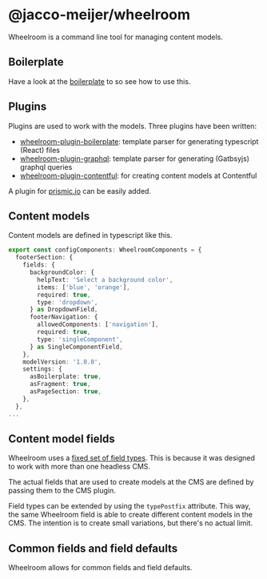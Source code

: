 # @jacco-meijer/wheelroom

Wheelroom is a command line tool for managing content models.


## Boilerplate

Have a look at the [boilerplate](https://github.com/jaccomeijer/wheelroom/tree/master/packages/boilerplate) to so see how to use this.


## Plugins 

Plugins are used to work with the models. Three plugins have been written:

- [wheelroom-plugin-boilerplate](https://www.npmjs.com/package/@jacco-meijer/wheelroom-plugin-boilerplate): template parser for generating typescript (React) files
- [wheelroom-plugin-graphql](https://www.npmjs.com/package/@jacco-meijer//wheelroom-plugin-graphql): template parser for generating (Gatbsyjs) graphql queries
- [wheelroom-plugin-contentful](https://www.npmjs.com/package/@jacco-meijer/wheelroom-plugin-contentful): for creating content models at Contentful

A plugin for [prismic.io](https://prismic.io) can be easily added.


## Content models

Content models are defined in typescript like this.

```typescript
export const configComponents: WheelroomComponents = {
  footerSection: {
    fields: {
      backgroundColor: {
        helpText: 'Select a background color',
        items: ['blue', 'orange'],
        required: true,
        type: 'dropdown',
      } as DropdownField,
      footerNavigation: {
        allowedComponents: ['navigation'],
        required: true,
        type: 'singleComponent',
      } as SingleComponentField,
    },
    modelVersion: '1.0.0',
    settings: {
      asBoilerplate: true,
      asFragment: true,
      asPageSection: true,
    },
  },
...
```

## Content model fields

Wheelroom uses a [fixed set of field
types](https://github.com/jaccomeijer/wheelroom/blob/master/packages/%40jacco-meijer/wheelroom/src/types/wheelroom-fields.ts).
This is because it was designed to work with more than one headless CMS.

The actual fields that are used to create models at the CMS are defined by
passing them to the CMS plugin.

Field types can be extended by using the `typePostfix` attribute. This way, the
same Wheelroom field is able to create different content models in the CMS. The
intention is to create small variations, but there's no actual limit.


## Common fields and field defaults

Wheelroom allows for common fields and field defaults.
